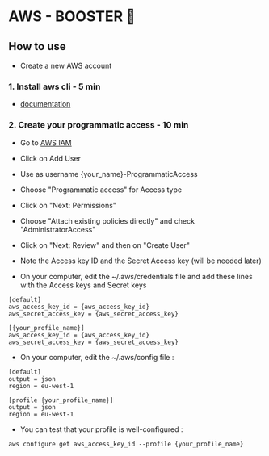 # AWS - BOOSTER 🚀

## How to use

- Create a new AWS account

### 1. Install aws cli - 5 min

- [documentation](https://docs.aws.amazon.com/cli/latest/userguide/installing.html)

### 2. Create your programmatic access - 10 min

- Go to [AWS IAM](https://console.aws.amazon.com/iam/home?region=eu-west-1#/users)
- Click on Add User
- Use as username {your_name}-ProgrammaticAccess
- Choose "Programmatic access" for Access type
- Click on "Next: Permissions"
- Choose "Attach existing policies directly" and check "AdministratorAccess"
- Click on "Next: Review" and then on "Create User"
- Note the Access key ID and the Secret Access key (will be needed later) 

- On your computer, edit the ~/.aws/credentials file and add these lines with the Access keys and Secret keys

````
[default]
aws_access_key_id = {aws_access_key_id}
aws_secret_access_key = {aws_secret_access_key}

[{your_profile_name}]
aws_access_key_id = {aws_access_key_id}
aws_secret_access_key = {aws_secret_access_key}
````

- On your computer, edit the ~/.aws/config file : 

````
[default]
output = json
region = eu-west-1

[profile {your_profile_name}]
output = json
region = eu-west-1

````

- You can test that your profile is well-configured :

``
aws configure get aws_access_key_id --profile {your_profile_name}
``

